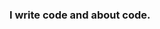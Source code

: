 [comment]: <> (---)

[comment]: <> (title: About)

[comment]: <> (---)

### I write code and about code.